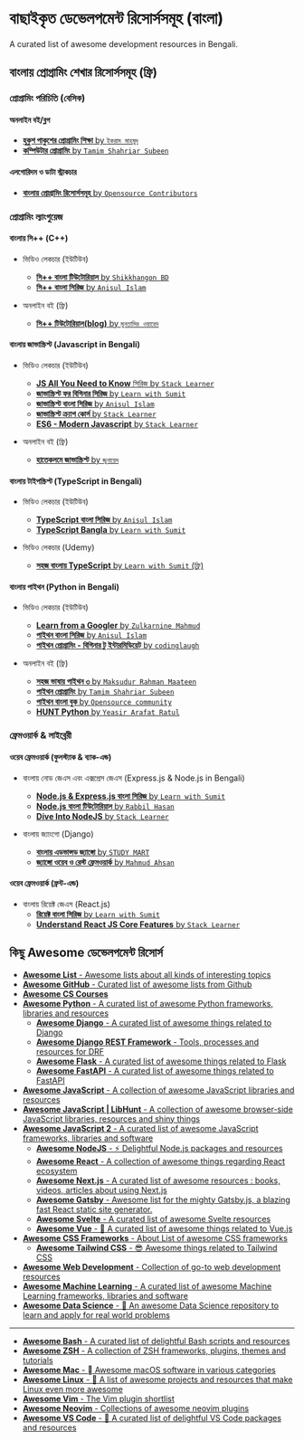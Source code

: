 # বাছাইকৃত ডেভেলপমেন্ট রিসোর্সসমূহ (বাংলা)

A curated list of awesome development resources in Bengali.

## বাংলায় প্রোগ্রামিং শেখার রিসোর্সসমূহ (ফ্রি)

### প্রোগ্রামিং পরিচিতি (বেসিক)

#### অনলাইন বই/ব্লগ

* [**হুকুশ পাকুশের প্রোগ্রামিং শিক্ষা** by `ইকরাম মাহমুদ`](https://hukush-pakush.com/chap1)
* [**কম্পিউটার প্রোগ্রামিং** by `Tamim Shahriar Subeen`](http://cpbook.subeen.com/2011/08/blog-post.html)

#### এলগোরিদম ও ডাটা স্ট্রাকচার

* [**বাংলায় প্রোগ্রামিং রিসোর্সসমূহ** by `Opensource Contributors`](https://github.com/me-shaon/bangla-programming-resources)

### প্রোগ্রামিং ল্যাংগুয়েজ

#### বাংলায় সি++ (C++)

* ভিডিও লেকচার (ইউটিউব)
  * [**সি++ বাংলা টিউটোরিয়াল** by `Shikkhangon BD`](https://www.youtube.com/watch?v=Fzs9LTB1XCs&list=PLeqnvPK4PpyWsjZvgLTRcc-dkPQXc8SHc)
  * [**সি++ বাংলা সিরিজ** by `Anisul Islam`](https://www.youtube.com/watch?v=0T4mPpbNs_8&list=PLgH5QX0i9K3q0ZKeXtF--CZ0PdH1sSbYL)
  
* অনলাইন বই (ফ্রি)
  * [**সি++ টিউটোরিয়াল(blog)** by `মুনতাসির ওয়াহেদ`](http://shoshikkha.com/archives/category/computer-science/programming/language/c)

#### বাংলায় জাভাস্ক্রিপ্ট (Javascript in Bengali)

* ভিডিও লেকচার (ইউটিউব)
  * [**JS All You Need to Know** সিরিজ by `Stack Learner`](https://www.youtube.com/watch?v=9Rhawzp-Icg&list=PL_XxuZqN0xVAu_dWUVFbscqZdTzE8t6Z1)
  * [**জাভাস্ক্রিপ্ট ফর বিগিনার সিরিজ** by `Learn with Sumit`](https://www.youtube.com/watch?v=rePN-VFo1Eo&list=PLHiZ4m8vCp9OkrURufHpGUUTBjJhO9Ghy)
  * [**জাভাস্ক্রিপ্ট বাংলা সিরিজ** by `Anisul Islam`](https://www.youtube.com/watch?v=fBhxs9OHxtY&list=PLgH5QX0i9K3qzryglMjcyEktz4q7ySunX)
  * [**জাভাস্ক্রিপ্ট ক্র্যাশ কোর্স** by `Stack Learner`](https://www.youtube.com/watch?v=qe9k1se3bSQ&list=PL_XxuZqN0xVAJTV_1ZXwB1XIiFkK0ddZA)
  * [**ES6 - Modern Javascript** by `Stack Learner`](https://www.youtube.com/watch?v=l3Uc-7dxZUM&list=PL_XxuZqN0xVA676tNBA0W8YgdQqU44Y_J)

* অনলাইন বই (ফ্রি)
  * [**হাতেকলমে জাভাস্ক্রিপ্ট** by `জুনায়েদ`](https://zonayed.js.org/)

#### বাংলায় টাইপস্ক্রিপ্ট  (TypeScript in Bengali)

* ভিডিও লেকচার (ইউটিউব)
  * [**TypeScript বাংলা সিরিজ** by `Anisul Islam`](https://www.youtube.com/watch?v=FQVsJjj5n70&list=PLgH5QX0i9K3rXq_1OgVmjaEJJ1akJQgPq)
  * [**TypeScript Bangla** by `Learn with Sumit`](https://www.youtube.com/watch?v=CHnTTzD1pAQ&list=PLHiZ4m8vCp9PgOOjdyNpc6AoBmKNrp_u3)

* ভিডিও লেকচার (Udemy)
  * [**সহজ বাংলায় TypeScript** by `Learn with Sumit` (ফ্রি)](https://www.udemy.com/course/typescript-crash-course-in-bangla/)

#### বাংলায় পাইথন (Python in Bengali)

* ভিডিও লেকচার (ইউটিউব)
  * [**Learn from a Googler** by `Zulkarnine Mahmud`](https://www.youtube.com/watch?v=Z6JjqHxT6oM&list=PLV3rqOvr9vgkW7U-kdxtUBx74ICpw94k8)
  * [**পাইথন বাংলা সিরিজ** by `Anisul Islam`](https://www.youtube.com/watch?v=xjcCi6Tzfxw&list=PLgH5QX0i9K3rz5XqMsTk41_j15_6682BN)
  * [**পাইথন প্রোগ্রামিং - বিগিনার টু ইন্টারমিডিয়েট** by `codinglaugh`](https://www.youtube.com/watch?v=Nj7h3FWcRGY&list=PLTgx8WgkaUw5OshLPgiblglUkF3_cXK5s)

* অনলাইন বই (ফ্রি)
  * [**সহজ ভাষায় পাইথন ৩** by `Maksudur Rahman Maateen`](https://python.maateen.me/)
  * [**পাইথন প্রোগ্রামিং** by `Tamim Shahriar Subeen`](http://pybook.subeen.com/)
  * [**পাইথন বাংলা বুক** by `Opensource community`](https://github.com/subrata6630/Python-Bangla-Book/blob/master/SUMMARY.md)
  * [**HUNT Python** by `Yeasir Arafat Ratul`](https://github.com/YeasirArafatRatul/Python-Programming-Language-3-Bangla-Book/blob/master/HUNT%20Python-Short%20Version.pdf)

### ফ্রেমওয়ার্ক & লাইব্রেরী

#### ওয়েব ফ্রেমওয়ার্ক (ফুলস্ট্যাক & ব্যাক-এন্ড)

* বাংলায় নোড জেএস এবং এক্সপ্রেস জেএস (Express.js & Node.js in Bengali)
  * [**Node.js & Express.js বাংলা সিরিজ** by `Learn with Sumit`](https://www.youtube.com/watch?v=WC-g0JtEIwM&list=PLHiZ4m8vCp9PHnOIT7gd30PCBoYCpGoQM)
  * [**Node.js বাংলা টিউটোরিয়াল** by `Rabbil Hasan`](https://www.youtube.com/watch?v=nlq9niwtDS0&list=PLkyGuIcLcmx2qXaZkjCL8-P78i2J5rDOa)
  * [**Dive Into NodeJS** by `Stack Learner`](https://www.youtube.com/watch?v=PNDZQ7NojEg&list=PL_XxuZqN0xVDHFj-ecFSU0SU-B0TuJRk9)

* বাংলায় জ্যাংগো (Django)
  * [**বাংলায় এডভান্সড জ্যাঙ্গো** by `STUDY MART`](https://www.youtube.com/watch?v=NDKFOD1sLZE&list=PLKdU0fuY4OFfo3VgywUFoAUY7Udi3_6V6)
  * [**জ‍্যাঙ্গো ওয়েব ও রেস্ট ফ্রেমওয়ার্ক** by `Mahmud Ahsan`](https://www.youtube.com/results?search_query=django+bangla)

#### ওয়েব ফ্রেমওয়ার্ক (ফ্রন্ট-এন্ড)

* বাংলায় রিয়েক্ট জেএস (React.js)
  * [**রিয়েক্ট বাংলা সিরিজ** by `Learn with Sumit`](https://www.youtube.com/watch?v=5Xy-t8k_M4A&list=PLHiZ4m8vCp9M6HVQv7a36cp8LKzyHIePr)
  * [**Understand React JS Core Features** by `Stack Learner`](https://www.youtube.com/watch?v=sCKGvYTSdKM&list=PL_XxuZqN0xVBANld2gDEE6_0G886zavUs)

## কিছু Awesome ডেভেলপমেন্ট রিসোর্স

* [**Awesome List** - Awesome lists about all kinds of interesting topics](https://github.com/sindresorhus/awesome)
* [**Awesome GitHub** - Curated list of awesome lists from Github](https://github.com/sindresorhus/awesomeproject-awesome.org/phillipadsmith/awesome-github)
* [**Awesome CS Courses**](https://project-awesome.org/prakhar1989/awesome-courses)
* [**Awesome Python** - A curated list of awesome Python frameworks, libraries and resources](https://github.com/vinta/awesome-python)
  * [**Awesome Django** - A curated list of awesome things related to Django](https://github.com/wsvincent/awesome-django)
  * [**Awesome Django REST Framework** - Tools, processes and resources for DRF](https://github.com/nioperas06/awesome-django-rest-framework)
  * [**Awesome Flask** - A curated list of awesome things related to Flask](https://github.com/humiaozuzu/awesome-flask)
  * [**Awesome FastAPI** - A curated list of awesome things related to FastAPI](https://github.com/mjhea0/awesome-fastapi)
* [**Awesome JavaScript** - A collection of awesome JavaScript libraries and resources](https://github.com/sorrycc/awesome-javascript)
* [**Awesome JavaScript | LibHunt** - A collection of awesome browser-side JavaScript libraries, resources and shiny things](https://js.libhunt.com/)
* [**Awesome JavaScript 2** - A curated list of awesome JavaScript frameworks, libraries and software](https://github.com/uhub/awesome-javascript)
  * [**Awesome NodeJS** - ⚡ Delightful Node.js packages and resources](https://github.com/sindresorhus/awesome-nodejs)
  * [**Awesome React** - A collection of awesome things regarding React ecosystem](https://github.com/enaqx/awesome-react)
  * [**Awesome Next.js** - A curated list of awesome resources : books, videos, articles about using Next.js](https://github.com/unicodeveloper/awesome-nextjs)
  * [**Awesome Gatsby** - Awesome list for the mighty Gatsby.js, a blazing fast React static site generator.](https://github.com/prayash/awesome-gatsby)
  * [**Awesome Svelte** - A curated list of awesome Svelte resources](https://github.com/TheComputerM/awesome-svelte)
  * [**Awesome Vue** - 🎉 A curated list of awesome things related to Vue.js](https://github.com/vuejs/awesome-vue)
* [**Awesome CSS Frameworks** - About List of awesome CSS frameworks](https://github.com/troxler/awesome-css-frameworks)
  * [**Awesome Tailwind CSS** - 😎 Awesome things related to Tailwind CSS](https://github.com/aniftyco/awesome-tailwindcss)
* [**Awesome Web Development** - Collection of go-to web development resources](https://github.com/mrmartineau/awesome-web-dev-resources)
* [**Awesome Machine Learning** - A curated list of awesome Machine Learning frameworks, libraries and software](https://github.com/josephmisiti/awesome-machine-learning)
* [**Awesome Data Science** - 📝 An awesome Data Science repository to learn and apply for real world problems](https://github.com/academic/awesome-datascience)

---

* [**Awesome Bash** - A curated list of delightful Bash scripts and resources](https://github.com/awesome-lists/awesome-bash)
* [**Awesome ZSH** - A collection of ZSH frameworks, plugins, themes and tutorials](https://github.com/unixorn/awesome-zsh-plugins)
* [**Awesome Mac** -  Awesome macOS software in various categories](https://github.com/jaywcjlove/awesome-mac#awesome-mac)
* [**Awesome Linux** - 🐧 A list of awesome projects and resources that make Linux even more awesome](https://github.com/inputsh/awesome-linux)
* [**Awesome Vim** - The Vim plugin shortlist](https://github.com/akrawchyk/awesome-vim)
* [**Awesome Neovim** - Collections of awesome neovim plugins](https://github.com/rockerBOO/awesome-neovim)
* [**Awesome VS Code** - 🎨 A curated list of delightful VS Code packages and resources](https://github.com/viatsko/awesome-vscode)
